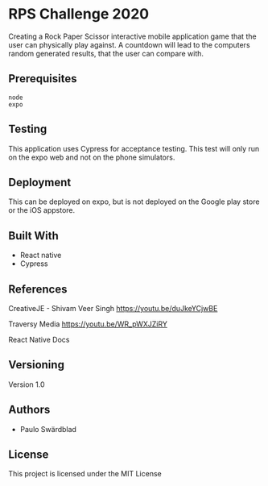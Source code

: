 # RPS Challenge 2020

Creating a Rock Paper Scissor interactive mobile application game that the user can physically play against. A countdown will lead to the computers random generated results, that the user can compare with.

## Prerequisites

	node
	expo
	
## Testing

This application uses Cypress for acceptance testing.
This test will only run on the expo web and not on the phone simulators.

## Deployment

This can be deployed on expo, but is not deployed on the Google play store or the iOS appstore.

## Built With

- React native
- Cypress

## References
CreativeJE - Shivam Veer Singh
https://youtu.be/duJkeYCjwBE

Traversy Media
https://youtu.be/WR_pWXJZiRY

React Native Docs

## Versioning

Version 1.0

## Authors

- Paulo Swärdblad

## License

This project is licensed under the MIT License
